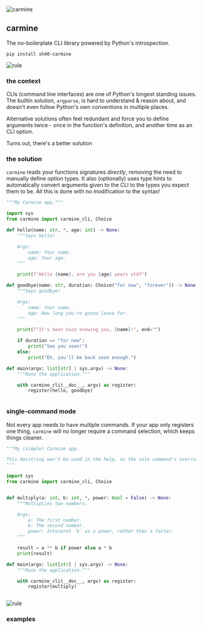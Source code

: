 ![carmine](https://singlecolorimage.com/get/D70040/1600x200)

## carmine

The no-boilerplate CLI library powered by Python's introspection.

```
pip install sh40-carmine
```

![rule](https://singlecolorimage.com/get/D70040/1600x5)

### the context

CLIs (command line interfaces) are one of Python's longest standing issues. The builtin solution, `argparse`, is hard to understand & reason about, and doesn't even follow Python's own conventions in multiple places.

Alternative solutions often feel redundant and force you to define arguments twice - once in the function's definition, and another time as an CLI option. 

Turns out, there's a better solution

### the solution

`carmine` reads your functions signatures _directly_, removing the need to manually define option types. It also (optionally) uses type hints to automatically convert arguments given to the CLI to the types you expect them to be. All this is done with no modification to the syntax!

```python
"""My Carmine app."""

import sys
from carmine import carmine_cli, Choice

def hello(name: str, *, age: int) -> None:
    """Says hello!

    Args:
        name: Your name.
        age: Your age.
    """

    print(f"Hello {name}, are you {age} years old?")

def goodbye(name: str, duration: Choice("for now", "forever")) -> None:
    """Says goodbye!

    Args:
        name: Your name.
        age: How long you're gonna leave for.
    """

    print(f"It's been nice knowing you, {name}!", end="")

    if duration == "for now":
        print("See you soon!")
    else:
        print("Eh, you'll be back soon enough.")

def main(argv: list[str] | sys.argv) -> None:
    """Runs the application."""

    with carmine_cli(__doc__, argv) as register:
        register(hello, goodbye)
```

<img>

### single-command mode

Not every app needs to have multiple commands. If your app only registers one thing, `carmine` will no longer require a command selection, which keeps things cleaner.

```python
"""My (simple) Carmine app.

This docstring won't be used in the help, as the sole command's overrules it.
"""

import sys
from carmine import carmine_cli, Choice


def multiply(a: int, b: int, *, power: bool = False) -> None:
    """Multiplies two numbers.

    Args:
        a: The first number.
        b: The second number.
        power: Interpret `b` as a power, rather than a factor.
    """

    result = a ** b if power else a * b
    print(result)

def main(argv: list[str] | sys.argv) -> None:
    """Runs the application."""

    with carmine_cli(__doc__, argv) as register:
        register(multiply)
```

<img>

![rule](https://singlecolorimage.com/get/D70040/1600x5)

### examples
